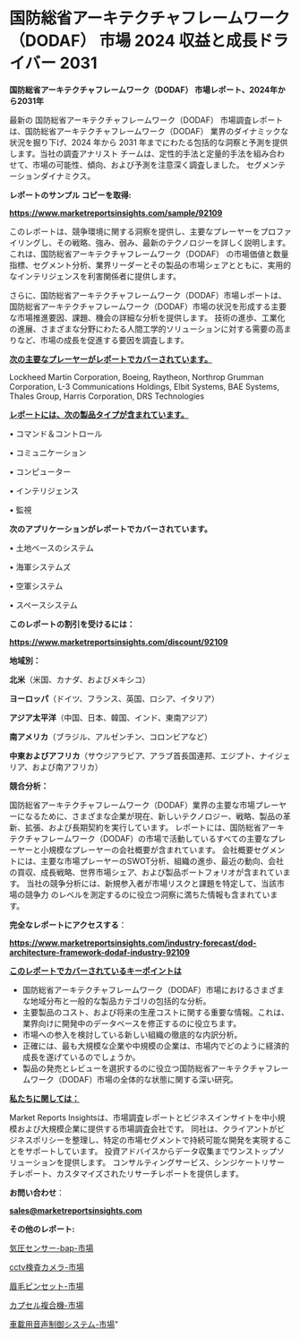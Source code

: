 # 国防総省アーキテクチャフレームワーク（DODAF） 市場 2024 収益と成長ドライバー 2031

<strong>国防総省アーキテクチャフレームワーク（DODAF） 市場レポート、2024年から2031年</strong>

最新の 国防総省アーキテクチャフレームワーク（DODAF） 市場調査レポートは、国防総省アーキテクチャフレームワーク（DODAF） 業界のダイナミックな状況を掘り下げ、2024 年から 2031 年までにわたる包括的な洞察と予測を提供します。当社の調査アナリスト チームは、定性的手法と定量的手法を組み合わせて、市場の可能性、傾向、および予測を注意深く調査しました。 セグメンテーションダイナミクス。



<strong>レポートのサンプル コピーを取得:</strong> <a href=https://www.marketreportsinsights.com/sample/92109>

<strong><u>https://www.marketreportsinsights.com/sample/92109</u></strong></a>

このレポートは、競争環境に関する洞察を提供し、主要なプレーヤーをプロファイリングし、その戦略、強み、弱み、最新のテクノロジーを詳しく説明します。 これは、国防総省アーキテクチャフレームワーク（DODAF） の市場価値と数量指標、セグメント分析、業界リーダーとその製品の市場シェアとともに、実用的なインテリジェンスを利害関係者に提供します。

さらに、国防総省アーキテクチャフレームワーク（DODAF）市場レポートは、国防総省アーキテクチャフレームワーク（DODAF）市場の状況を形成する主要な市場推進要因、課題、機会の詳細な分析を提供します。 技術の進歩、工業化の進展、さまざまな分野にわたる人間工学的ソリューションに対する需要の高まりなど、市場の成長を促進する要因を調査します。



<strong><u>次の主要なプレーヤーがレポートでカバーされています。</u></strong>

Lockheed Martin Corporation, Boeing, Raytheon, Northrop Grumman Corporation, L-3 Communications Holdings, Elbit Systems, BAE Systems, Thales Group, Harris Corporation, DRS Technologies



<strong><u><b>レポートには、次の製品タイプが含まれています。</b></u></strong>

• コマンド＆コントロール

• コミュニケーション

• コンピューター

• インテリジェンス

• 監視



<strong><b>次のアプリケーションがレポートでカバーされています。</b></strong>

• 土地ベースのシステム

• 海軍システムズ

• 空軍システム

• スペースシステム



<strong><b>このレポートの割引を受けるには：</b></strong><a href=https://www.marketreportsinsights.com/discount/92109>

<strong><u>https://www.marketreportsinsights.com/discount/92109</u></strong></a>



<strong>地域別：</strong>



<strong>北米</strong>（米国、カナダ、およびメキシコ）



<strong>ヨーロッパ</strong>（ドイツ、フランス、英国、ロシア、イタリア）



<strong>アジア太平洋</strong>（中国、日本、韓国、インド、東南アジア）



<strong>南アメリカ</strong>（ブラジル、アルゼンチン、コロンビアなど）



<strong>中東およびアフリカ</strong>（サウジアラビア、アラブ首長国連邦、エジプト、ナイジェリア、および南アフリカ）



<strong>競合分析：</strong>

国防総省アーキテクチャフレームワーク（DODAF）業界の主要な市場プレーヤーになるために、さまざまな企業が現在、新しいテクノロジー、戦略、製品の革新、拡張、および長期契約を実行しています。 レポートには、国防総省アーキテクチャフレームワーク（DODAF）の市場で活動しているすべての主要なプレーヤーと小規模なプレーヤーの会社概要が含まれています。 会社概要セグメントには、主要な市場プレーヤーのSWOT分析、組織の進歩、最近の動向、会社の買収、成長戦略、世界市場シェア、および製品ポートフォリオが含まれています。 当社の競争分析には、新規参入者が市場リスクと課題を特定して、当該市場の競争力 のレベルを測定するのに役立つ洞察に満ちた情報も含まれています。



<strong>完全なレポートにアクセスする</strong>：

<a href=https://www.marketreportsinsights.com/industry-forecast/dod-architecture-framework-dodaf-industry-92109>

<strong><u>https://www.marketreportsinsights.com/industry-forecast/dod-architecture-framework-dodaf-industry-92109</u></strong></a>



<strong><u><b>このレポートでカバーされているキーポイントは</b></u></strong>
<ul>
  <li>国防総省アーキテクチャフレームワーク（DODAF）市場におけるさまざまな地域分布と一般的な製品カテゴリの包括的な分析。</li>
  <li>主要製品のコスト、および将来の生産コストに関する重要な情報。これは、業界向けに開発中のデータベースを修正するのに役立ちます。</li>
  <li>市場への参入を検討している新しい組織の徹底的な内訳分析。</li>
  <li>正確には、最も大規模な企業や中規模の企業は、市場内でどのように経済的成長を遂げているのでしょうか。</li>
  <li>製品の発売とレビューを選択するのに役立つ国防総省アーキテクチャフレームワーク（DODAF）市場の全体的な状態に関する深い研究。</li>
</ul>


<strong><u><b>私たちに関しては：</b></u></strong>

Market Reports Insightsは、市場調査レポートとビジネスインサイトを中小規模および大規模企業に提供する市場調査会社です。 同社は、クライアントがビジネスポリシーを整理し、特定の市場セグメントで持続可能な開発を実現することをサポートしています。 投資アドバイスからデータ収集までワンストップソリューションを提供します。 コンサルティングサービス、シンジケートリサーチレポート、カスタマイズされたリサーチレポートを提供します。



<strong><b>お問い合わせ</b></strong>：

<a href=mailto:sales@marketreportsinsights.com>

<strong><u>sales@marketreportsinsights.com</u></strong></a>



<strong>その他のレポート:</strong>

<a href=https://www.linkedin.com/pulse/気圧センサー-bap-市場-2023-競争分析と事業成長-2030-data-dive-discoveries-24-analysis-uyjjf/>気圧センサー-bap-市場</a>

<a href=https://www.linkedin.com/pulse/cctv検査カメラ-市場-2023-swot-分析と最新イノベーション-4cepf/>cctv検査カメラ-市場</a>

<a href=https://www.linkedin.com/pulse/眉毛ピンセット-市場-2023-新興市場-将来の動向と市場需要-2030-o4jlf/>眉毛ピンセット-市場</a>

<a href=https://www.linkedin.com/pulse/カプセル複合機-市場-2023-収益と成長ドライバー-2030-data-dive-discoveries-24-analysis-etm2f/>カプセル複合機-市場</a>

<a href=https://www.linkedin.com/pulse/車載用音声制御システム-市場-2023-swot-分析と成長率-2030-pr-news-hub-bvawf/>車載用音声制御システム-市場</a>"
